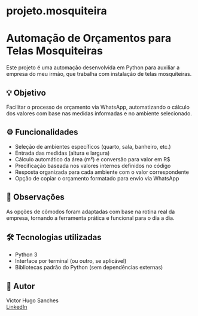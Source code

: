 # projeto.mosquiteira

# Automação de Orçamentos para Telas Mosquiteiras

Este projeto é uma automação desenvolvida em Python para auxiliar a empresa do meu irmão, que trabalha com instalação de telas mosquiteiras.

## 💡 Objetivo

Facilitar o processo de orçamento via WhatsApp, automatizando o cálculo dos valores com base nas medidas informadas e no ambiente selecionado.

## ⚙️ Funcionalidades

- Seleção de ambientes específicos (quarto, sala, banheiro, etc.)
- Entrada das medidas (altura e largura)
- Cálculo automático da área (m²) e conversão para valor em R$
- Precificação baseada nos valores internos definidos no código
- Resposta organizada para cada ambiente com o valor correspondente
- Opção de copiar o orçamento formatado para envio via WhatsApp

## 📌 Observações

As opções de cômodos foram adaptadas com base na rotina real da empresa, tornando a ferramenta prática e funcional para o dia a dia.

## 🛠️ Tecnologias utilizadas

- Python 3
- Interface por terminal (ou outro, se aplicável)
- Bibliotecas padrão do Python (sem dependências externas)

## 👤 Autor

Victor Hugo Sanches  
[LinkedIn](https://www.linkedin.com/in/victor-hugo-sanches-4a6716290/)
